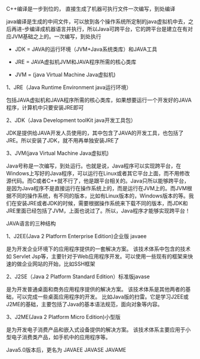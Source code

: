 C++编译是一步到位的， 直接生成了机器可执行文件一次编写，到处编译

java编译是生成的中间文件，可以放到各个操作系统所定制的java虚拟机中去，之后再进-步编译成机器语言并执行，所以Java可跨平台，它的跨平台是建立在有对应JVM基础之上的。一次编写，到处执行

- JDK = JAVA的运行环境（JVM+Java系统类库）和JAVA工具

- JRE = JAVA虚拟机JVM和JAVA程序所需的核心类库

- JVM = (java Virtual Machine Java虚拟机)

1、JRE（Java Runtime Environment  java运行环境）

包括JAVA虚拟机和JAVA程序所需的核心类库，如果想要运行一个开发好的JAVA程序，计算机中只要安装JRE即可

2、JDK（Java Development  toolKit  java开发工具包）

JDK是提供给JAVA开发人员使用的，其中包含了JAVA的开发工具，也包括了JRE。所以安装了JDK，就不用再单独安装JRE了

3、JVM(java Virtual Machine Java虚拟机)

Java号称是一次编写，到处运行。也就是说，Java程序可以实现跨平台，在Windows上写好的Java程序，可以运行在Linux或者其它平台上面，而不用修改源代码。而C或者C++就不行了，他是跟平台相关的。Java只所以能够跨平台，是因为Java程序不是直接运行在操作系统上的，而是运行在JVM上的。而JVM根据不同的操作系统，有不同的版本，比如有Linux版本的，Windows版本的等。我们在安装JRE或者JDK的时候，需要根据操作系统来下载不同的版本，而JDK和JRE里面已经包括了JVM，上面也说过了。所以，Java程序才能够实现跨平台！

JAVA语言的三种结构

1、J2EE(Java 2 Platform Enterprise Edition)企业版  javaee

是为开发企业环境下的应用程序提供的一套解决方案。 该技术体系中包含的技术如 Servlet Jsp等，主要针对于Web应用程序开发。可以使用一些现有的框架来快速的做企业网站的开始，比如SSH框架

2、J2SE（Java 2 Platform Standard Edition）标准版javase

是为开发普通桌面和商务应用程序提供的解决方案。 该技术体系是其他两者的基础，可以完成一些桌面应用程序的开发。 比如Java版的扫雷。它是学习J2EE或J2ME的基础，主要包括了Java的基本语法规范，面向对象等内容。

3、J2ME(Java 2 Platform Micro Edition)小型版

是为开发电子消费产品和嵌入式设备提供的解决方案。 该技术体系主要应用于小型电子消费类产品，如手机中的应用程序等。

Java5.0版本后，更名为 JAVAEE   JAVASE   JAVAME
